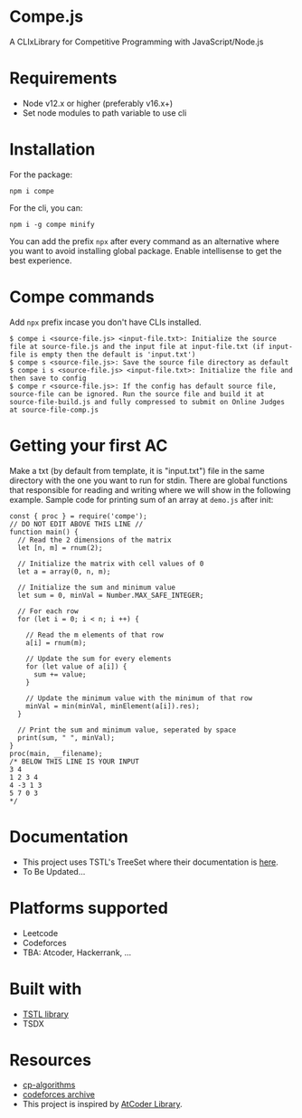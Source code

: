 # Compe.js
A CLIxLibrary for Competitive Programming with JavaScript/Node.js
# Requirements
- Node v12.x or higher (preferably v16.x+)
- Set node modules to path variable to use cli
# Installation
For the package:
```
npm i compe
```
For the cli, you can:
```
npm i -g compe minify
```
You can add the prefix `npx` after every command as an alternative where you want to avoid installing global package.
Enable intellisense to get the best experience.
# Compe commands
Add `npx` prefix incase you don't have CLIs installed.
```
$ compe i <source-file.js> <input-file.txt>: Initialize the source file at source-file.js and the input file at input-file.txt (if input-file is empty then the default is 'input.txt')
$ compe s <source-file.js>: Save the source file directory as default
$ compe i s <source-file.js> <input-file.txt>: Initialize the file and then save to config
$ compe r <source-file.js>: If the config has default source file, source-file can be ignored. Run the source file and build it at source-file-build.js and fully compressed to submit on Online Judges at source-file-comp.js
```
# Getting your first AC
Make a txt (by default from template, it is "input.txt") file in the same directory with the one you want to run for stdin.
There are global functions that responsible for reading and writing where we will show in the following example.
Sample code for printing sum of an array at `demo.js` after init:
```
const { proc } = require('compe');
// DO NOT EDIT ABOVE THIS LINE //
function main() {
  // Read the 2 dimensions of the matrix
  let [n, m] = rnum(2);

  // Initialize the matrix with cell values of 0
  let a = array(0, n, m);

  // Initialize the sum and minimum value
  let sum = 0, minVal = Number.MAX_SAFE_INTEGER;

  // For each row
  for (let i = 0; i < n; i ++) {

    // Read the m elements of that row
    a[i] = rnum(m);
    
    // Update the sum for every elements
    for (let value of a[i]) {
      sum += value;
    }
    
    // Update the minimum value with the minimum of that row
    minVal = min(minVal, minElement(a[i]).res);
  }

  // Print the sum and minimum value, seperated by space
  print(sum, " ", minVal);
}
proc(main, __filename);
/* BELOW THIS LINE IS YOUR INPUT
3 4
1 2 3 4
4 -3 1 3
5 7 0 3
*/
```
# Documentation
- This project uses TSTL's TreeSet where their documentation is [here](https://samchon.github.io/tstl/api/classes/std.treeset.html).
- To Be Updated...
# Platforms supported
- Leetcode
- Codeforces
- TBA: Atcoder, Hackerrank, ...
# Built with
- [TSTL library](https://github.com/samchon/tstl)
- TSDX
# Resources
- [cp-algorithms](https://cp-algorithms.com/)
- [codeforces archive](https://codeforces.com/catalog)
- This project is inspired by [AtCoder Library](https://codeforces.com/blog/entry/82400).